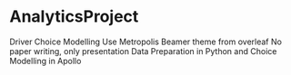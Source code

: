 # AnalyticsProject
Driver Choice Modelling 
Use Metropolis Beamer theme from overleaf
No paper writing, only presentation
Data Preparation in Python and Choice Modelling in Apollo